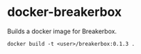 docker-breakerbox
=================

Builds a docker image for Breakerbox.

```docker build -t <user>/breakerbox:0.1.3 .```
